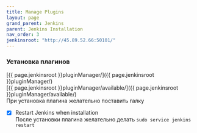 ```yaml
---
title: Manage Plugins
layout: page
grand_parent: Jenkins
parent: Jenkins Installation
nav_order: 3
jenkinsroot: "http://45.89.52.66:50101/"
---
```

### Установка плагинов
[{{ page.jenkinsroot }}pluginManager/]({{ page.jenkinsroot }}pluginManager/)  
[{{ page.jenkinsroot }}pluginManager/available/]({{ page.jenkinsroot }}pluginManager/available/)  
При установка плагина желательно поставить галку  
- [x] Restart Jenkins when installation  
После установки плагина желательно делать `sudo service jenkins restart`